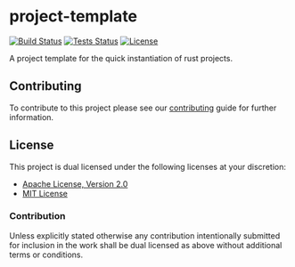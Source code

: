 # project-template

[![Build Status][build-badge]][build-url]
[![Tests Status][tests-badge]][tests-url]
[![License][license-badge]][license-url]

A project template for the quick instantiation of rust projects.

## Contributing

To contribute to this project please see our [contributing][contribute-url]
guide for further information.

## License

This project is dual licensed under the following licenses at your discretion:

* [Apache License, Version 2.0](LICENSE-APACHE)
* [MIT License](LICENSE-MIT)

### Contribution

Unless explicitly stated otherwise any contribution intentionally submitted for
inclusion in the work shall be dual licensed as above without additional terms
or conditions.

[build-badge]: https://github.com/brace-rs/project-template/workflows/build/badge.svg
[build-url]: https://github.com/brace-rs/project-template/actions?query=workflow%3Abuild
[tests-badge]: https://github.com/brace-rs/project-template/workflows/test/badge.svg
[tests-url]: https://github.com/brace-rs/project-template/actions?query=workflow%3Atest
[contribute-url]: https://github.com/brace-rs/project-template/blob/master/CONTRIBUTING.md
[license-badge]: https://img.shields.io/badge/license-MIT%20OR%20Apache%202.0-blue.svg
[license-url]: https://github.com/brace-rs/project-template#license

